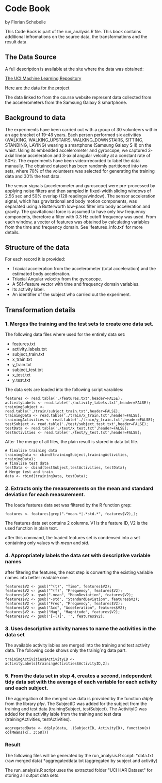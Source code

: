 # Code Book
by Florian Schebelle

This Code Book is part of the run_analysis.R file. This book contains additional infromations on the source data, the transformations and the result data.

## The Data Source
A full description is available at the site where the data was obtained:

[The UCI Machine Learning Repository](http://archive.ics.uci.edu/ml/datasets/Human+Activity+Recognition+Using+Smartphones)

[Here are the data for the project](https://d396qusza40orc.cloudfront.net/getdata%2Fprojectfiles%2FUCI%20HAR%20Dataset.zip)

The data linked to from the course website represent data collected from the accelerometers from the Samsung Galaxy S smartphone.

## Background to data
The experiments have been carried out with a group of 30 volunteers within an age bracket of 19-48 years. Each person performed six activities (WALKING, WALKING_UPSTAIRS, WALKING_DOWNSTAIRS, SITTING, STANDING, LAYING) wearing a smartphone (Samsung Galaxy S II) on the waist. Using its embedded accelerometer and gyroscope, we captured 3-axial linear acceleration and 3-axial angular velocity at a constant rate of 50Hz. The experiments have been video-recorded to label the data manually. The obtained dataset has been randomly partitioned into two sets, where 70% of the volunteers was selected for generating the training data and 30% the test data. 

The sensor signals (accelerometer and gyroscope) were pre-processed by applying noise filters and then sampled in fixed-width sliding windows of 2.56 sec and 50% overlap (128 readings/window). The sensor acceleration signal, which has gravitational and body motion components, was separated using a Butterworth low-pass filter into body acceleration and gravity. The gravitational force is assumed to have only low frequency components, therefore a filter with 0.3 Hz cutoff frequency was used. From each window, a vector of features was obtained by calculating variables from the time and frequency domain. See 'features_info.txt' for more details. 

## Structure of the data
For each record it is provided:

- Triaxial acceleration from the accelerometer (total acceleration) and the estimated body acceleration.
- Triaxial Angular velocity from the gyroscope. 
- A 561-feature vector with time and frequency domain variables. 
- Its activity label. 
- An identifier of the subject who carried out the experiment.

## Transformation details
### 1. Merges the training and the test sets to create one data set.
The following data files where used for the entirely data set:
* features.txt
* activity_labels.txt
* subject_train.txt
* x_train.txt
* y_train.txt
* subject_test.txt
* x_test.txt
* y_test.txt

The data sets are loaded into the following script varaibles:
```
features <- read.table('./features.txt',header=FALSE);
activityLabels <- read.table('./activity_labels.txt',header=FALSE);
trainingSubject <- read.table('./train/subject_train.txt',header=FALSE);
trainingData <- read.table('./train/x_train.txt',header=FALSE);
trainingActivities <- read.table('./train/y_train.txt',header=FALSE);
testSubject <- read.table('./test/subject_test.txt',header=FALSE);
testData <- read.table('./test/x_test.txt',header=FALSE);
testActivities <- read.table('./test/y_test.txt',header=FALSE);
```

After The merge of all files, the plain result is stored in data.txt file.
```
# finalize training data
trainingData <- cbind(trainingSubject,trainingActivities, trainingData);
# finalize test data
testData <- cbind(testSubject,testActivities, testData);
# Merge test and train
data <- rbind(trainingData, testData);
```
### 2. Extracts only the measurements on the mean and standard deviation for each measurement.
The loada features data set was filtered by the R function grep:
```
features <- features[grep(".*mean.*|.*std.*", features$V2),];
```
The features data set contains 2 columns. V1 is the feature ID, V2 is the used function in plain text.

after this command, the loaded features set is condensed into a set containing only values with *mean* and *std*.

### 4. Appropriately labels the data set with descriptive variable names
after filtering the features, the next step is converting the existing variable names into better readable one.
```
features$V2 <- gsub("^(t)", "Time", features$V2);
features$V2 <- gsub("^(f)", "Frequency", features$V2);
features$V2 <- gsub("-mean", "MeanDeviation", features$V2);
features$V2 <- gsub("-std", "StandardDeviation", features$V2);
features$V2 <- gsub("Freq", "Frequency", features$V2);
features$V2 <- gsub("Acc", "Acceleration", features$V2);
features$V2 <- gsub("Mag", "Magnitude", features$V2);
features$V2 <- gsub('[-()]', '', features$V2);
```

### 3. Uses descriptive activity names to name the activities in the data set
The available activity lables are merged into the training and test activity data. The following code shows only the trainig´ng data part.
```
trainingActivities$ActivityID <- activityLabels[trainingActivities$ActivityID,2];
```

### 5. From the data set in step 4, creates a second, independent tidy data set with the average of each variable for each activity and each subject.
The aggregation of the merged raw data is provided by the function *ddply* from the library *plyr*.
The SubjectID was added for the subject from the training and test data (trainingSubject, testSubject).
The ActivityID was added for the activiity lable from the training and test data (trainingActivities, testActivities).
```
aggregatedData <- ddply(data, .(SubjectID, ActivityID), function(x) colMeans(x[, 3:68]))
```

### Result
The following files will be generated by the run_analysis.R script:
*data.txt (raw merged data)
*aggregateddata.txt (aggregated by subject and activity)

The run_analysis.R script uses the extracted folder "UCI HAR Dataset" for storing all output data sets.